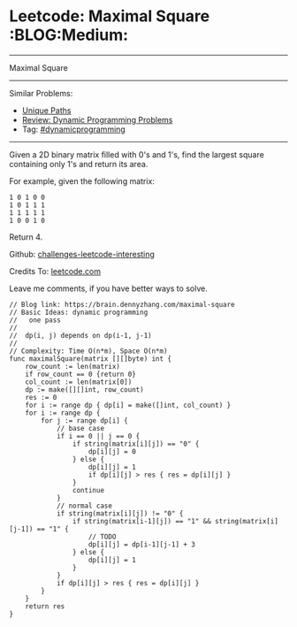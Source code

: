 # Leetcode: Maximal Square     :BLOG:Medium:


---

Maximal Square  

---

Similar Problems:  
-   [Unique Paths](https://brain.dennyzhang.com/unique-paths)
-   [Review: Dynamic Programming Problems](https://brain.dennyzhang.com/review-dynamicprogramming)
-   Tag: [#dynamicprogramming](https://brain.dennyzhang.com/tag/dynamicprogramming)

---

Given a 2D binary matrix filled with 0's and 1's, find the largest square containing only 1's and return its area.  

For example, given the following matrix:  

    1 0 1 0 0
    1 0 1 1 1
    1 1 1 1 1
    1 0 0 1 0

Return 4.  

Github: [challenges-leetcode-interesting](https://github.com/DennyZhang/challenges-leetcode-interesting/tree/master/maximal-square)  

Credits To: [leetcode.com](https://leetcode.com/problems/maximal-square/description/)  

Leave me comments, if you have better ways to solve.  

    // Blog link: https://brain.dennyzhang.com/maximal-square
    // Basic Ideas: dynamic programming
    //   one pass
    //
    //  dp(i, j) depends on dp(i-1, j-1)
    //
    // Complexity: Time O(n*m), Space O(n*m)
    func maximalSquare(matrix [][]byte) int {
        row_count := len(matrix)
        if row_count == 0 {return 0}
        col_count := len(matrix[0])
        dp := make([][]int, row_count)
        res := 0
        for i := range dp { dp[i] = make([]int, col_count) }
        for i := range dp {
            for j := range dp[i] {
                // base case
                if i == 0 || j == 0 {
                    if string(matrix[i][j]) == "0" {
                        dp[i][j] = 0
                    } else {
                        dp[i][j] = 1
                        if dp[i][j] > res { res = dp[i][j] }
                    }
                    continue
                }
                // normal case
                if string(matrix[i][j]) != "0" {
                    if string(matrix[i-1][j]) == "1" && string(matrix[i][j-1]) == "1" {
                        // TODO
                        dp[i][j] = dp[i-1][j-1] + 3
                    } else {
                        dp[i][j] = 1
                    }
                }
                if dp[i][j] > res { res = dp[i][j] }
            }
        }
        return res
    }